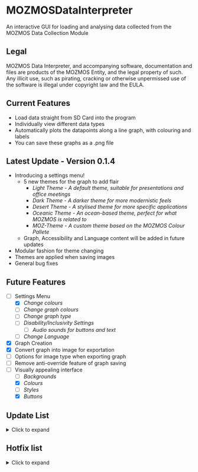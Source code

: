 # MOZMOSDataInterpreter
An interactive GUI for loading and analysing data collected from the MOZMOS Data Collection Module

## Legal
MOZMOS Data Interpreter, and accompanying software, documentation and files are products of the MOZMOS Entity, and the legal property of such. Any illicit use, such as pirating, cracking or otherwise unpermissed use of the software is illegal under copyright law and the EULA.

## Current Features
* Load data straight from SD Card into the program
* Individually view different data types
* Automatically plots the datapoints along a line graph, with colouring and labels
* You can save these graphs as a .png file

## Latest Update - Version 0.1.4
* Introducing a settings menu!
    * 5 new themes for the graph to add flair
        * _Light Theme - A default theme, suitable for presentations and office meetings_
        * _Dark Theme - A darker theme for more modernistic feels_
        * _Desert Theme - A stylised theme for more specific applications_
        * _Oceanic Theme - An ocean-based theme, perfect for what MOZMOS is related to_
        * _MOZ-Theme - A custom theme based on the MOZMOS Colour Pallete_
    * Graph, Accessibility and Language content will be added in future updates
* Modular fashion for theme changing
* Themes are applied when saving images
* General bug fixes

## Future Features
- [ ] Settings Menu
    - [x] _Change colours_
    - [ ] _Change graph colours_
    - [ ] _Change graph type_
    - [ ] _Disability/Inclusivity Settings_
        - [ ] _Audio sounds for buttons and text_
    - [ ] _Change Language_
- [x] Graph Creation
- [x] Convert graph into image for exportation
- [ ] Options for image type when exporting graph
- [ ] Remove anti-override feature of graph saving
- [ ] Visually appealing interface
    - [ ] _Backgrounds_
    - [x] _Colours_
    - [ ] _Styles_
    - [x] _Buttons_
    
## Update List

<details>
   <summary>Click to expand</summary>
   
   #### Version 0.1.4
   * Introducing a settings menu!
    * 5 new themes for the graph to add flair
        * _Light Theme - A default theme, suitable for presentations and office meetings_
        * _Dark Theme - A darker theme for more modernistic feels_
        * _Desert Theme - A stylised theme for more specific applications_
        * _Oceanic Theme - An ocean-based theme, perfect for what MOZMOS is related to_
        * _MOZ-Theme - A custom theme based on the MOZMOS Colour Pallete_
    * Graph, Accessibility and Language content will be added in future updates
   * Modular fashion for theme changing
   * Themes are applied when saving images
   * General bug fixes

   #### Version 0.1.3
   * You can now save graphs as an image
   * Saved image's file name correlates to the type of data being shown
    * _Note that if there is an image with the identical name, it will override it_
   * Added stylised buttons and better spacing for a more intuitive user interface
    * _Buttons are now disabled before uploading data to prevent blank graphs from appearing
    * _Download Image button does not appear until data has been uploaded_
   * Graph will automatically update with the filtered data, including retaining the same colour for a more detailed look
   * Added automatic labelling of data points
   * General bug fixes

   #### Version 0.1.2
   * Created algorithm to generate graphs based on data
    * _Uses time as the x-axis, and the actual data points for the y-axis_
   * Embedded the graph into the TKinter software, so it will be manipulatable.
   * Graph algorithm automatically discerns between data types, and will colour and label each line accordingly
   * General Bug Fixes

   #### Version 0.1.1
   * Created the main GUI page
   * Created the algorithm to import the file, and backup systems in case something goes wrong with the import (including if something goes wrong)
   * Created stub buttons for data filtering
   * Created algorithm to read the data, and filter out any excess data so it can be cleanly split into groups of 4 (1 array position per data), and added these groups into a multi-dimensional array

</details>


## Hotfix list
<details>
   <summary>Click to expand</summary>
   
   #### Version 0.1.3
   * Hotfix 1: Fixed bug where uploading a second file would raise an error, and graph wouldn't display
   * Hotfix 2: Fixed bug where system would raise an error when data was already uploaded and user would cancel a second upload of data

</details>
